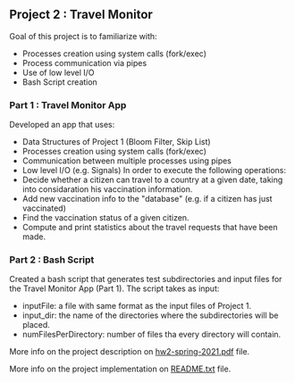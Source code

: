 ## Project 2 : Travel Monitor
Goal of this project is to familiarize with:
  - Processes creation using system calls (fork/exec)
  - Process communication via pipes
  - Use of low level I/O
  - Bash Script creation

### Part 1 : Travel Monitor App
Developed an app that uses:
  - Data Structures of Project 1 (Bloom Filter, Skip List)
  - Processes creation using system calls (fork/exec)
  - Communication between multiple processes using pipes
  - Low level I/O (e.g. Signals)
In order to execute the following operations:
  - Decide whether a citizen can travel to a country at a given date, taking into considaration his vaccination information.
  - Add new vaccination info to the "database" (e.g. if a citizen has just vaccinated)
  - Find the vaccination status of a given citizen.
  - Compute and print statistics about the travel requests that have been made.

### Part 2 : Bash Script
Created a bash script that generates test subdirectories and input files for the Travel Monitor App (Part 1).
The script takes as input:
  - inputFile: a file with same format as the input files of Project 1.
  - input_dir: the name of the directories where the subdirectories will be placed.
  - numFilesPerDirectory: number of files tha every directory will contain.

More info on the project description on [hw2-spring-2021.pdf](https://github.com/giannhskp/System-Programming/blob/main/Project2/hw2-spring-2021.pdf) file.

More info on the project implementation on [README.txt](https://github.com/giannhskp/System-Programming/blob/main/Project2/README.txt) file.
